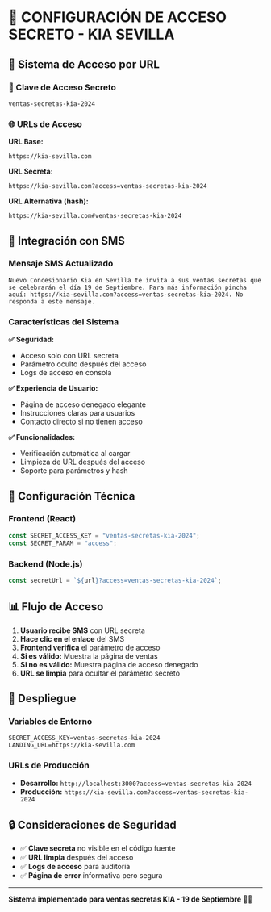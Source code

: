 # 🔐 CONFIGURACIÓN DE ACCESO SECRETO - KIA SEVILLA

## 📱 Sistema de Acceso por URL

### 🔑 Clave de Acceso Secreto
```
ventas-secretas-kia-2024
```

### 🌐 URLs de Acceso

**URL Base:**
```
https://kia-sevilla.com
```

**URL Secreta:**
```
https://kia-sevilla.com?access=ventas-secretas-kia-2024
```

**URL Alternativa (hash):**
```
https://kia-sevilla.com#ventas-secretas-kia-2024
```

## 📱 Integración con SMS

### Mensaje SMS Actualizado
```
Nuevo Concesionario Kia en Sevilla te invita a sus ventas secretas que se celebrarán el día 19 de Septiembre. Para más información pincha aquí: https://kia-sevilla.com?access=ventas-secretas-kia-2024. No responda a este mensaje.
```

### Características del Sistema

**✅ Seguridad:**
- Acceso solo con URL secreta
- Parámetro oculto después del acceso
- Logs de acceso en consola

**✅ Experiencia de Usuario:**
- Página de acceso denegado elegante
- Instrucciones claras para usuarios
- Contacto directo si no tienen acceso

**✅ Funcionalidades:**
- Verificación automática al cargar
- Limpieza de URL después del acceso
- Soporte para parámetros y hash

## 🔧 Configuración Técnica

### Frontend (React)
```typescript
const SECRET_ACCESS_KEY = "ventas-secretas-kia-2024";
const SECRET_PARAM = "access";
```

### Backend (Node.js)
```javascript
const secretUrl = `${url}?access=ventas-secretas-kia-2024`;
```

## 📊 Flujo de Acceso

1. **Usuario recibe SMS** con URL secreta
2. **Hace clic en el enlace** del SMS
3. **Frontend verifica** el parámetro de acceso
4. **Si es válido:** Muestra la página de ventas
5. **Si no es válido:** Muestra página de acceso denegado
6. **URL se limpia** para ocultar el parámetro secreto

## 🚀 Despliegue

### Variables de Entorno
```env
SECRET_ACCESS_KEY=ventas-secretas-kia-2024
LANDING_URL=https://kia-sevilla.com
```

### URLs de Producción
- **Desarrollo:** `http://localhost:3000?access=ventas-secretas-kia-2024`
- **Producción:** `https://kia-sevilla.com?access=ventas-secretas-kia-2024`

## 🔒 Consideraciones de Seguridad

- ✅ **Clave secreta** no visible en el código fuente
- ✅ **URL limpia** después del acceso
- ✅ **Logs de acceso** para auditoría
- ✅ **Página de error** informativa pero segura

---

**Sistema implementado para ventas secretas KIA - 19 de Septiembre** 🔐🚗
